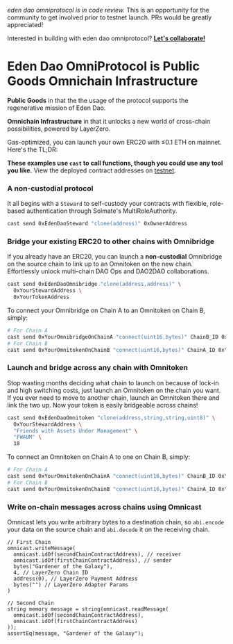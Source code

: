 _eden dao omniprotocol is in code review._ This is an opportunity for the community to get involved prior to testnet launch. PRs would be greatly appreciated!

Interested in building with eden dao omniprotocol? **[Let's collaborate!](https://edendao.typeform.com/to/qrHGVQtx)**

# Eden Dao OmniProtocol is Public Goods Omnichain Infrastructure

**Public Goods** in that the the usage of the protocol supports the regenerative mission of Eden Dao.

**Omnichain Infrastructure** in that it unlocks a new world of cross-chain possibilities, powered by LayerZero.

Gas-optimized, you can launch your own ERC20 with ≤0.1 ETH on mainnet. Here's the TL;DR:

**These examples use `cast` to call functions, though you could use any tool you like.** View the deployed contract addresses on [testnet](./deploy/testnet/deployments.json).

### A non-custodial protocol

It all begins with a `Steward` to self-custody your contracts with flexible, role-based authentication through Solmate's MultiRoleAuthority.

```bash
cast send 0xEdenDaoSteward "clone(address)" 0xOwnerAddress
```

### Bridge your existing ERC20 to other chains with Omnibridge

If you already have an ERC20, you can launch a **non-custodial** Omnibridge on the source chain to link up to an Omnitoken on the new chain. Effortlessly unlock multi-chain DAO Ops and DAO2DAO collaborations.

```bash
cast send 0xEdenDaoOmnibridge "clone(address,address)" \
  0xYourStewardAddress \
  0xYourTokenAddress
```

To connect your Omnibridge on Chain A to an Omnitoken on Chain B, simply:

```bash
# For Chain A
cast send 0xYourOmnibridgeOnChainA "connect(uint16,bytes)" ChainB_ID 0xYourOmnitokenOnChainB
# For Chain B
cast send 0xYourOmnitokenOnChainB "connect(uint16,bytes)" ChainA_ID 0xYourOmnibridgeOnChainA
```

### Launch and bridge across any chain with Omnitoken

Stop wasting months deciding what chain to launch on because of lock-in and high switching costs, just launch an Omnitoken on the chain you want. If you ever need to move to another chain, launch an Omnitoken there and link the two up. Now your token is easily bridgeable across chains!

```bash
cast send 0xEdenDaoOmnitoken "clone(address,string,string,uint8)" \
  0xYourStewardAddress \
  "Friends with Assets Under Management" \
  "FWAUM" \
  18
```

To connect an Omnitoken on Chain A to one on Chain B, simply:

```bash
# For Chain A
cast send 0xYourOmnitokenOnChainA "connect(uint16,bytes)" ChainB_ID 0xYourOmnitokenOnChainB
# For Chain B
cast send 0xYourOmnitokenOnChainB "connect(uint16,bytes)" ChainA_ID 0xYourOmnitokenOnChainA
```

### Write on-chain messages across chains using Omnicast

Omnicast lets you write arbitrary bytes to a destination chain, so `abi.encode` your data on the source chain and `abi.decode` it on the receiving chain.

```solidity
// First Chain
omnicast.writeMessage(
  omnicast.idOf(secondChainContractAddress), // receiver
  omnicast.idOf(firstChainContractAddress), // sender
  bytes("Gardener of the Galaxy"),
  4, // LayerZero Chain ID
  address(0), // LayerZero Payment Address
  bytes("") // LayerZero Adapter Params
)

// Second Chain
string memory message = string(omnicast.readMessage(
  omnicast.idOf(secondChainContractAddress),
  omnicast.idOf(firstChainContractAddress)
));
assertEq(message, "Gardener of the Galaxy");
```
